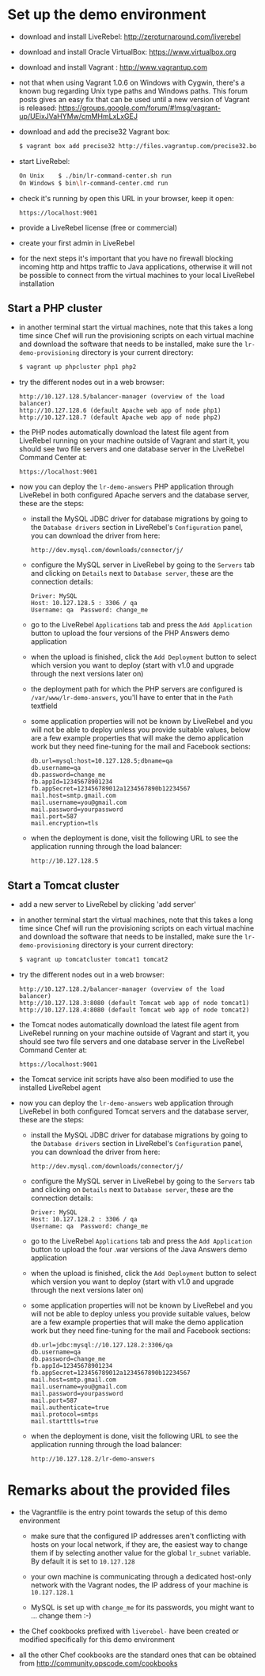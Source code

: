 Set up the demo environment
===========================

* download and install LiveRebel: http://zeroturnaround.com/liverebel
* download and install Oracle VirtualBox: https://www.virtualbox.org
* download and install Vagrant : http://www.vagrantup.com

* not that when using Vagrant 1.0.6 on Windows with Cygwin, there's a known bug
  regarding Unix type paths and Windows paths. This forum posts gives an easy
  fix that can be used until a new version of Vagrant is released:
  https://groups.google.com/forum/#!msg/vagrant-up/UEixJVaHYMw/cmMHmLxLxGEJ

* download and add the precise32 Vagrant box:

    ```bash
    $ vagrant box add precise32 http://files.vagrantup.com/precise32.box
    ```

* start LiveRebel:

    ```bash
    On Unix    $ ./bin/lr-command-center.sh run
    On Windows $ bin\lr-command-center.cmd run
    ```

* check it's running by open this URL in your browser, keep it open:

    ```
    https://localhost:9001
    ```

* provide a LiveRebel license (free or commercial)

* create your first admin in LiveRebel

* for the next steps it's important that you have no firewall blocking incoming
  http and https traffic to Java applications, otherwise it will not be
  possible to connect from the virtual machines to your local LiveRebel 
  installation

Start a PHP cluster
-------------------

* in another terminal start the virtual machines, note that this takes a long
  time since Chef will run the provisioning scripts on each virtual machine
  and download the software that needs to be installed,
  make sure the `lr-demo-provisioning` directory is your current directory:

    ```bash
    $ vagrant up phpcluster php1 php2
    ```

* try the different nodes out in a web browser:

    ```
    http://10.127.128.5/balancer-manager (overview of the load balancer)
    http://10.127.128.6 (default Apache web app of node php1)
    http://10.127.128.7 (default Apache web app of node php2)
    ```

* the PHP nodes automatically download the latest file agent from LiveRebel
  running on your machine outside of Vagrant and start it, you should see two
  file servers and one database server in the LiveRebel Command Center at:

    ```
    https://localhost:9001
    ```

* now you can deploy the `lr-demo-answers` PHP application through LiveRebel in
  both configured Apache servers and the database server, these are the steps:

  * install the MySQL JDBC driver for database migrations by going to the
    `Database drivers` section in LiveRebel's `Configuration` panel,
    you can download the driver from here:

    ```
    http://dev.mysql.com/downloads/connector/j/
    ```

  * configure the MySQL server in LiveRebel by going to the `Servers` tab and
    clicking on `Details` next to `Database server`, these are the connection
    details:

    ```
    Driver: MySQL
    Host: 10.127.128.5 : 3306 / qa
    Username: qa  Password: change_me
    ```
  
  * go to the LiveRebel `Applications` tab and press the `Add Application`
    button to upload the four versions of the PHP Answers demo application

  * when the upload is finished, click the `Add Deployment` button to select
    which version you want to deploy (start with v1.0 and upgrade through
    the next versions later on)

  * the deployment path for which the PHP servers are configured
    is `/var/www/lr-demo-answers`, you'll have to enter that in the `Path`
    textfield

  * some application properties will not be known by LiveRebel and you will
    not be able to deploy unless you provide suitable values, below are
    a few example properties that will make the demo application work but
    they need fine-tuning for the mail and Facebook sections:

    ```
    db.url=mysql:host=10.127.128.5;dbname=qa
    db.username=qa
    db.password=change_me
    fb.appId=12345678901234
    fb.appSecret=123456789012a1234567890b12234567
    mail.host=smtp.gmail.com
    mail.username=you@gmail.com
    mail.password=yourpassword
    mail.port=587
    mail.encryption=tls
    ```

  * when the deployment is done, visit the following URL to see the
    application running through the load balancer:

    ```
    http://10.127.128.5
    ```

Start a Tomcat cluster
----------------------

* add a new server to LiveRebel by clicking 'add server'


* in another terminal start the virtual machines, note that this takes a long
  time since Chef will run the provisioning scripts on each virtual machine
  and download the software that needs to be installed,
  make sure the `lr-demo-provisioning` directory is your current directory:

    ```bash
    $ vagrant up tomcatcluster tomcat1 tomcat2
    ```

* try the different nodes out in a web browser:

    ```
    http://10.127.128.2/balancer-manager (overview of the load balancer)
    http://10.127.128.3:8080 (default Tomcat web app of node tomcat1)
    http://10.127.128.4:8080 (default Tomcat web app of node tomcat2)
    ```

* the Tomcat nodes automatically download the latest file agent from LiveRebel
  running on your machine outside of Vagrant and start it, you should see two
  file servers and one database server in the LiveRebel Command Center at:

    ```
    https://localhost:9001
    ```

* the Tomcat service init scripts have also been modified to use the installed
  LiveRebel agent

* now you can deploy the `lr-demo-answers` web application through LiveRebel in
  both configured Tomcat servers and the database server, these are the steps:

  * install the MySQL JDBC driver for database migrations by going to the
    `Database drivers` section in LiveRebel's `Configuration` panel,
    you can download the driver from here:

    ```
    http://dev.mysql.com/downloads/connector/j/
    ```

  * configure the MySQL server in LiveRebel by going to the `Servers` tab and
    clicking on `Details` next to `Database server`, these are the connection
    details:

    ```
    Driver: MySQL
    Host: 10.127.128.2 : 3306 / qa
    Username: qa  Password: change_me
    ```
  
  * go to the LiveRebel `Applications` tab and press the `Add Application`
    button to upload the four .war versions of the Java Answers demo
    application

  * when the upload is finished, click the `Add Deployment` button to select
    which version you want to deploy (start with v1.0 and upgrade through
    the next versions later on)

  * some application properties will not be known by LiveRebel and you will
    not be able to deploy unless you provide suitable values, below are
    a few example properties that will make the demo application work but
    they need fine-tuning for the mail and Facebook sections:

    ```
    db.url=jdbc:mysql://10.127.128.2:3306/qa
    db.username=qa
    db.password=change_me
    fb.appId=12345678901234
    fb.appSecret=123456789012a1234567890b12234567
    mail.host=smtp.gmail.com
    mail.username=you@gmail.com
    mail.password=yourpassword
    mail.port=587
    mail.authenticate=true
    mail.protocol=smtps
    mail.startttls=true
    ```

  * when the deployment is done, visit the following URL to see the
    application running through the load balancer:

    ```
    http://10.127.128.2/lr-demo-answers
    ```

Remarks about the provided files
================================

* the Vagrantfile is the entry point towards the setup of this demo environment

  - make sure that the configured IP addresses aren't conflicting with hosts on
    your local network, if they are, the easiest way to change them if by
    selecting another value for the global `lr_subnet` variable. By default it
    is set to `10.127.128`

  - your own machine is communicating through a dedicated host-only network with
    the Vagrant nodes, the IP address of your machine is `10.127.128.1`

  - MySQL is set up with `change_me` for its passwords, you might want
    to ... change them :-)

* the Chef cookbooks prefixed with `liverebel-` have been created or modified
  specifically for this demo environment

* all the other Chef cookbooks are the standard ones that can be obtained from
  http://community.opscode.com/cookbooks
